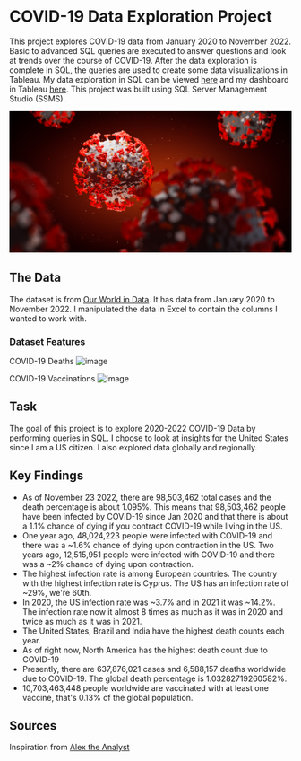 # COVID-19 Data Exploration Project

This project explores COVID-19 data from January 2020 to November 2022. Basic to advanced SQL queries are executed to answer questions and look at trends over the course of COVID-19. After the data exploration is complete in SQL, the queries are used to create some data visualizations in Tableau. My data exploration in SQL can be viewed [here](https://github.com/stubbsdiondra/PortfolioProjects/blob/main/COVID-19%20Data%20Exploration%20Project/COVID-19%20Data%20Exploration%20Project.sql) and my dashboard in Tableau [here](https://public.tableau.com/app/profile/diondra.stubbs/viz/COVID-19Project2022/Dashboard1). This project was built using 
SQL Server Management Studio (SSMS).

![alt text](https://github.com/stubbsdiondra/PortfolioProjects/blob/main/COVID-19%20Data%20Exploration%20Project/covid.png)

## The Data

The dataset is from [Our World in Data](https://ourworldindata.org/covid-deaths). It has data from January 2020 to November 2022. I manipulated the data in Excel to contain the columns I wanted to work with.

### Dataset Features

COVID-19 Deaths
![image](https://user-images.githubusercontent.com/83089796/204070449-69db32a5-6768-4086-8e3a-55f9d41f20fd.png)

COVID-19 Vaccinations
![image](https://user-images.githubusercontent.com/83089796/204070487-66a31de0-e126-4565-9bbf-03ad60735d71.png)


## Task

The goal of this project is to explore 2020-2022 COVID-19 Data by performing queries in SQL. I choose to look at insights for the United States since I am a US citizen. I also explored data globally and regionally.


## Key Findings
 -  As of November 23 2022, there are 98,503,462 total cases and the death percentage is about 1.095%. This means that 98,503,462 people have been infected by COVID-19 since Jan 2020 and that there is about a 1.1% chance of dying if you contract COVID-19 while living in the US.
 - One year ago, 48,024,223 people were infected with COVID-19 and there was a ~1.6% chance of dying upon contraction in the US. Two years ago, 12,515,951 people were infected with COVID-19 and there was a ~2% chance of dying upon contraction.
 -  The highest infection rate is among European countries. The country with the highest infection rate is Cyprus. The US has an infection rate of ~29%, we're 60th.
 - In 2020, the US infection rate was ~3.7% and in 2021 it was ~14.2%. The infection rate now it almost 8 times as much as it was in 2020 and twice as much as it was in 2021.
 - The United States, Brazil and India have the highest death counts each year. 
 - As of right now, North America has the highest death count due to COVID-19
 - Presently, there are 637,876,021 cases and 6,588,157 deaths worldwide due to COVID-19. The global death percentage is 1.03282719260582%.
 - 10,703,463,448 people worldwide are vaccinated with at least one vaccine, that's 0.13% of the global population.

## Sources
Inspiration from [Alex the Analyst](https://github.com/AlexTheAnalyst/PortfolioProjects)
